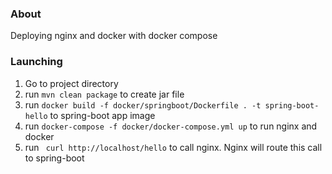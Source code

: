 ### About
Deploying nginx and docker with docker compose

### Launching
1. Go to project directory
2. run ```mvn clean package``` to create jar file
3. run ```docker build -f docker/springboot/Dockerfile . -t spring-boot-hello``` to spring-boot app image
4. run ```docker-compose -f docker/docker-compose.yml up``` to run nginx and docker
5. run ``` curl http://localhost/hello``` to call nginx. Nginx will route this call to spring-boot
